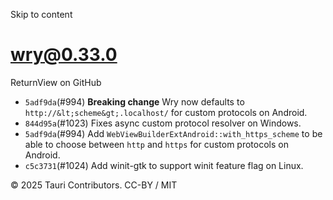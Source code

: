 Skip to content
# wry@0.33.0
ReturnView on GitHub
  * `5adf9da`(#994) **Breaking change** Wry now defaults to `http://&lt;scheme&gt;.localhost/` for custom protocols on Android.
  * `844d95a`(#1023) Fixes async custom protocol resolver on Windows.
  * `5adf9da`(#994) Add `WebViewBuilderExtAndroid::with_https_scheme` to be able to choose between `http` and `https` for custom protocols on Android.
  * `c5c3731`(#1024) Add winit-gtk to support winit feature flag on Linux.


© 2025 Tauri Contributors. CC-BY / MIT
